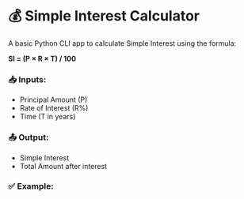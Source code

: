 # 💰 Simple Interest Calculator

A basic Python CLI app to calculate Simple Interest using the formula:

**SI = (P × R × T) / 100**

### 📥 Inputs:
- Principal Amount (P)
- Rate of Interest (R%)
- Time (T in years)

### 📤 Output:
- Simple Interest
- Total Amount after interest

### ✅ Example:
